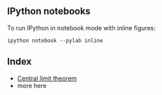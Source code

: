 IPython notebooks
-----------------

To run IPython in notebook mode with inline figures:
```
ipython notebook --pylab inline
```

Index
-----
* [Central limit theorem](http://nbviewer.ipython.org/urls/raw.github.com/choderalab/cadd-grc-2013/master/notebooks/Central%2520limit%2520theorem%2520illustration.ipynb)
* more here
